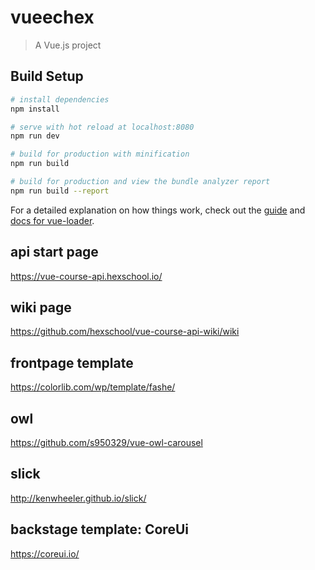 # vueechex

> A Vue.js project

## Build Setup

``` bash
# install dependencies
npm install

# serve with hot reload at localhost:8080
npm run dev

# build for production with minification
npm run build

# build for production and view the bundle analyzer report
npm run build --report
```

For a detailed explanation on how things work, check out the [guide](http://vuejs-templates.github.io/webpack/) and [docs for vue-loader](http://vuejs.github.io/vue-loader).

## api start page
https://vue-course-api.hexschool.io/

## wiki page
https://github.com/hexschool/vue-course-api-wiki/wiki

## frontpage template
https://colorlib.com/wp/template/fashe/

## owl
https://github.com/s950329/vue-owl-carousel

## slick
http://kenwheeler.github.io/slick/

## backstage template: CoreUi
https://coreui.io/